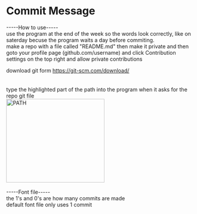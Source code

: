 # Commit Message
-----How to use----- <br>
use the program at the end of the week so the words look correctly, like on saterday becuse the program waits a day before commiting. <br>
make a repo with a file called "README.md" then make it private and then goto your profile page (github.com/username) and click Contribution settings on the top right and allow private contributions

download git form https://git-scm.com/download/ <br>
<br>
<br>
type the highlighted part of the path into the program when it asks for the repo git file <br>
<img src="https://cdn.discordapp.com/attachments/542526737075011629/812600158105370624/unknown.png" alt="PATH" width="262.5" height="225"> 
<br>
<br>
-----Font file----- <br>
the 1's and 0's are how many commits are made <br>
default font file only uses 1 commit <br>
